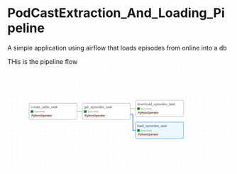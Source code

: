 # PodCastExtraction_And_Loading_Pipeline
A simple application using airflow that loads episodes from online into a db


THis is the pipeline flow

![Alt text](image.png)
